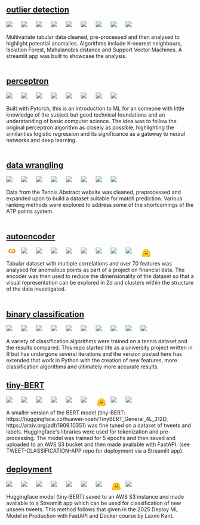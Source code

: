 
## [outlier detection](https://github.com/dgwalters-1974/Streamlit_outliers)<br />
  <img align="left" width="30px" style="padding-right:10px;" src="https://cdn.jsdelivr.net/gh/devicons/devicon@latest/icons/vscode/vscode-original.svg"/>
  <img align="left" width="30px" style="padding-right:10px;" src="https://cdn.jsdelivr.net/gh/devicons/devicon@latest/icons/git/git-original.svg"/>
  <img align="left" width="30px" style="padding-right:10px;" src="https://cdn.jsdelivr.net/gh/devicons/devicon@latest/icons/github/github-original.svg"/>
  <img align="left" width="30px" style="padding-right:10px;" src="https://cdn.jsdelivr.net/gh/devicons/devicon@latest/icons/python/python-original-wordmark.svg"/>
  <img align="left" width="30px" style="padding-right:10px;" color='white' src="https://cdn.jsdelivr.net/gh/devicons/devicon@latest/icons/pandas/pandas-plain-wordmark.svg"/>
  <img align="left" width="30px" style="padding-right:10px;" src="https://cdn.jsdelivr.net/gh/devicons/devicon@latest/icons/numpy/numpy-original.svg"/>
  <img align="left" width="30px" style="padding-right:10px;" src="https://cdn.jsdelivr.net/gh/devicons/devicon@latest/icons/matplotlib/matplotlib-original.svg"/>
  <img align="left" width="30px" style="padding-right:10px;" src="https://cdn.jsdelivr.net/gh/devicons/devicon@latest/icons/scikitlearn/scikitlearn-original.svg"/>
  <img align="left" width="30px" style="padding-right:10px;" src="https://cdn.jsdelivr.net/gh/devicons/devicon@latest/icons/streamlit/streamlit-original.svg"/>
<br />
<br />
Multivariate tabular data cleaned, pre-processed and then analysed to highlight potential anomalies. Algorithms include K-nearest neighbours, Isolation Forest, Mahalanobis distance and Support Vector Machines. A streamlit app was built to showcase the analysis.
<br />
<br />

## [perceptron](https://github.com/dgwalters-1974/perceptron_fun)<br />
<img align="left" width="30px" style="padding-right:10px;" src="https://cdn.jsdelivr.net/gh/devicons/devicon@latest/icons/jupyter/jupyter-original-wordmark.svg"/>
  <img align="left" width="30px" style="padding-right:10px;" src="https://cdn.jsdelivr.net/gh/devicons/devicon@latest/icons/git/git-original.svg"/>
  <img align="left" width="30px" style="padding-right:10px;" src="https://cdn.jsdelivr.net/gh/devicons/devicon@latest/icons/github/github-original-wordmark.svg"/>
  <img align="left" width="30px" style="padding-right:10px;" src="https://cdn.jsdelivr.net/gh/devicons/devicon@latest/icons/python/python-original-wordmark.svg"/>
  <img align="left" width="30px" style="padding-right:10px;" src="https://cdn.jsdelivr.net/gh/devicons/devicon@latest/icons/pandas/pandas-original-wordmark.svg"/>
  <img align="left" width="30px" style="padding-right:10px;" src="https://cdn.jsdelivr.net/gh/devicons/devicon@latest/icons/numpy/numpy-original.svg"/>
  <img align="left" width="30px" style="padding-right:10px;" src="https://cdn.jsdelivr.net/gh/devicons/devicon@latest/icons/matplotlib/matplotlib-original.svg"/>
  <img align="left" width="30px" style="padding-right:10px;" src="https://cdn.jsdelivr.net/gh/devicons/devicon@latest/icons/scikitlearn/scikitlearn-original.svg"/>
<br />
<br />
Built with Pytorch, this is an introduction to ML for an someone with little knowledge of the subject but good technical foundations and an understanding of basic computer science. The idea was to follow the original perceptron algorithm as closely as possible, highlighting the similarities logistic regression and its significance as a gateway to neural networks and deep learning.
<br />
<br />

## [data wrangling](https://github.com/dgwalters-1974/jup_notebook/)<br />
<img align="left" width="30px" style="padding-right:10px;" src="https://cdn.jsdelivr.net/gh/devicons/devicon@latest/icons/vscode/vscode-original.svg"/>
<img align="left" width="30px" style="padding-right:10px;" src="https://cdn.jsdelivr.net/gh/devicons/devicon@latest/icons/git/git-original.svg"/>
<img align="left" width="30px" style="padding-right:10px;" src="https://cdn.jsdelivr.net/gh/devicons/devicon@latest/icons/github/github-original-wordmark.svg"/>
<img align="left" width="30px" style="padding-right:10px;" src="https://cdn.jsdelivr.net/gh/devicons/devicon@latest/icons/python/python-original-wordmark.svg"/>
<img align="left" width="30px" style="padding-right:10px;" src="https://cdn.jsdelivr.net/gh/devicons/devicon@latest/icons/pandas/pandas-original-wordmark.svg"/>
<img align="left" width="30px" style="padding-right:10px;" src="https://cdn.jsdelivr.net/gh/devicons/devicon@latest/icons/numpy/numpy-original.svg"/>
<img align="left" width="30px" style="padding-right:10px;" src="https://cdn.jsdelivr.net/gh/devicons/devicon@latest/icons/matplotlib/matplotlib-original.svg"/>
<img align="left" width="30px" style="padding-right:10px;" src="https://cdn.jsdelivr.net/gh/devicons/devicon@latest/icons/plotly/plotly-original.svg"/>
<br />
<br />
Data from the Tennis Abstract website was cleaned, preprocessed and expanded upon to build a dataset suitable for match prediction. Various ranking methods were  explored to address some of the shortcomings of the ATP points system. 
<br />
<br />

## [autoencoder](https://github.com/dgwalters-1974/autoencoder)<br />         
  <img align="left" width="30px" style="padding-right:10px;" src="assets/images/colab.png"/>
  <img align="left" width="30px" style="padding-right:10px;" src="https://cdn.jsdelivr.net/gh/devicons/devicon@latest/icons/github/github-original-wordmark.svg"/>
  <img align="left" width="30px" style="padding-right:10px;" src="https://cdn.jsdelivr.net/gh/devicons/devicon@latest/icons/python/python-original-wordmark.svg"/>
  <img align="left" width="30px" style="padding-right:10px;" src="https://cdn.jsdelivr.net/gh/devicons/devicon@latest/icons/pandas/pandas-original-wordmark.svg"/>
  <img align="left" width="30px" style="padding-right:10px;" src="https://cdn.jsdelivr.net/gh/devicons/devicon@latest/icons/numpy/numpy-original.svg"/>
  <img align="left" width="30px" style="padding-right:10px;" src="https://cdn.jsdelivr.net/gh/devicons/devicon@latest/icons/matplotlib/matplotlib-original.svg"/>
  <img align="left" width="30px" style="padding-right:10px;" src="https://cdn.jsdelivr.net/gh/devicons/devicon@latest/icons/plotly/plotly-original.svg"/>
  <img align="left" width="30px" style="padding-right:10px;" src="https://cdn.jsdelivr.net/gh/devicons/devicon@latest/icons/pytorch/pytorch-original-wordmark.svg"/>
  <img align="left" width="30px" style="padding-right:10px;" src="https://cdn.jsdelivr.net/gh/devicons/devicon@latest/icons/scikitlearn/scikitlearn-original.svg"/>
 <img align="left" width="30px" style="padding-right:10px;"  src="assets/images/huggingface.png"/>  

<br />
<br />
Tabular dataset with multiple correlations and over 70 features was analysed for anomalous points as part of a project on financial data. The encoder was then used to reduce the dimensionality of the dataset so that a visual representation can be explored in 2d and clusters within the structure of the data investigated.
<br />
<br />

## [binary classification](https://github.com/dgwalters-1974/pytorch-lr)<br />
  <img align="left" width="30px" style="padding-right:10px;" src="https://cdn.jsdelivr.net/gh/devicons/devicon@latest/icons/vscode/vscode-original.svg"/>
  <img align="left" width="30px" style="padding-right:10px;" src="https://cdn.jsdelivr.net/gh/devicons/devicon@latest/icons/git/git-original.svg"/>
  <img align="left" width="30px" style="padding-right:10px;" src="https://cdn.jsdelivr.net/gh/devicons/devicon@latest/icons/github/github-original-wordmark.svg"/>
  <img align="left" width="30px" style="padding-right:10px;" src="https://cdn.jsdelivr.net/gh/devicons/devicon@latest/icons/python/python-original-wordmark.svg"/>
  <img align="left" width="30px" style="padding-right:10px;" src="https://cdn.jsdelivr.net/gh/devicons/devicon@latest/icons/pandas/pandas-original-wordmark.svg"/>
  <img align="left" width="30px" style="padding-right:10px;" src="https://cdn.jsdelivr.net/gh/devicons/devicon@latest/icons/numpy/numpy-original.svg"/>
  <img align="left" width="30px" style="padding-right:10px;" src="https://cdn.jsdelivr.net/gh/devicons/devicon@latest/icons/matplotlib/matplotlib-original.svg"/>
  <img align="left" width="30px" style="padding-right:10px;" src="https://cdn.jsdelivr.net/gh/devicons/devicon@latest/icons/plotly/plotly-original.svg"/>
  <img align="left" width="30px" style="padding-right:10px;" src="https://cdn.jsdelivr.net/gh/devicons/devicon@latest/icons/pytorch/pytorch-original-wordmark.svg"/>
  <img align="left" width="30px" style="padding-right:10px;" src="https://cdn.jsdelivr.net/gh/devicons/devicon@latest/icons/scikitlearn/scikitlearn-original.svg"/>
<br />
<br />
A variety of classification algorithms were trained on a tennis dataset and the results compared. This repo started life as a university project written in R but has undergone several iterations and the version posted here has extended that work in Python with the creation of new features, more classification algorithms and ultimately more accurate results. 

## [tiny-BERT](https://github.com/dgwalters-1974/TWEET-CLASSIFICATION)<br />
  <img align="left" width="30px" style="padding-right:10px;" src="https://cdn.jsdelivr.net/gh/devicons/devicon@latest/icons/vscode/vscode-original.svg"/>
  <img align="left" width="30px" style="padding-right:10px;" src="https://cdn.jsdelivr.net/gh/devicons/devicon@latest/icons/git/git-original.svg"/>
  <img align="left" width="30px" style="padding-right:10px;" src="https://cdn.jsdelivr.net/gh/devicons/devicon@latest/icons/github/github-original-wordmark.svg"/>
  <img align="left" width="30px" style="padding-right:10px;" src="https://cdn.jsdelivr.net/gh/devicons/devicon@latest/icons/python/python-original-wordmark.svg"/>
  <img align="left" width="30px" style="padding-right:10px;" src="https://cdn.jsdelivr.net/gh/devicons/devicon@latest/icons/pandas/pandas-original-wordmark.svg"/>
  <img align="left" width="30px" style="padding-right:10px;" src="https://cdn.jsdelivr.net/gh/devicons/devicon@latest/icons/numpy/numpy-original.svg"/>
  <img align="left" width="30px" style="padding-right:10px;" 
src="assets/images/huggingface.png"/>
  <img align="left" width="30px" style="padding-right:10px;" src="https://cdn.jsdelivr.net/gh/devicons/devicon@latest/icons/amazonwebservices/amazonwebservices-original-wordmark.svg"/>
  <img align="left" width="30px" style="padding-right:10px;" src="https://cdn.jsdelivr.net/gh/devicons/devicon@latest/icons/fastapi/fastapi-original.svg"/>
<br />
<br />
A smaller version of the BERT model (tiny-BERT: https://huggingface.co/huawei-noah/TinyBERT_General_4L_312D, https://arxiv.org/pdf/1909.10351) was fine tuned on a dataset of tweets and labels. Huggingface's libraries were used for tokenization and pre-processing. The model was trained for 5 epochs and then saved and uploaded to an AWS S3 bucket and then made available with FastAPI. (see TWEET-CLASSIFICATION-APP repo for deployment via a Streamlit app).

## [deployment](https://github.com/dgwalters-1974/TWEET-CLASSIFICATION-APP)<br />
  <img align="left" width="30px" style="padding-right:10px;" src="https://cdn.jsdelivr.net/gh/devicons/devicon@latest/icons/vscode/vscode-original.svg"/>
  <img align="left" width="30px" style="padding-right:10px;" src="https://cdn.jsdelivr.net/gh/devicons/devicon@latest/icons/git/git-original.svg"/>
  <img align="left" width="30px" style="padding-right:10px;" src="https://cdn.jsdelivr.net/gh/devicons/devicon@latest/icons/github/github-original-wordmark.svg"/>
  <img align="left" width="30px" style="padding-right:10px;" src="https://cdn.jsdelivr.net/gh/devicons/devicon@latest/icons/python/python-original-wordmark.svg"/>
  <img align="left" width="30px" style="padding-right:10px;" src="https://cdn.jsdelivr.net/gh/devicons/devicon@latest/icons/pandas/pandas-original-wordmark.svg"/>
  <img align="left" width="30px" style="padding-right:10px;" src="https://cdn.jsdelivr.net/gh/devicons/devicon@latest/icons/numpy/numpy-original.svg"/>
  <img align="left" width="30px" style="padding-right:10px;" src="https://cdn.jsdelivr.net/gh/devicons/devicon@latest/icons/streamlit/streamlit-original.svg"/>
  <img align="left" width="30px" style="padding-right:10px;" 
src="assets/images/huggingface.png"/>
  <img align="left" width="30px" style="padding-right:10px;" src="https://cdn.jsdelivr.net/gh/devicons/devicon@latest/icons/amazonwebservices/amazonwebservices-original-wordmark.svg"/>
<br />
<br />
Huggingface model (tiny-BERT) saved to an AWS S3 instance and made available to a Streamlit app which can be used for classification of new unseen tweets. This method follows that given in the 2025 Deploy ML Model in Production with FastAPI and Docker course by Laxmi Kant.
